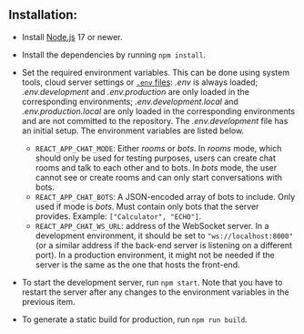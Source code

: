 ## Installation:

- Install [Node.js](https://nodejs.org/) 17 or newer.
- Install the dependencies by running `npm install`.

- Set the required environment variables. This can be done using
  system tools, cloud server settings or [`.env` files](https://create-react-app.dev/docs/adding-custom-environment-variables/#what-other-env-files-can-be-used): _.env_ is always loaded;
  _.env.development_ and _.env.production_ are only loaded
  in the corresponding environments; _.env.development.local_
  and _.env.production.local_ are only loaded
  in the corresponding environments and are not committed to
  the repository. The _.env.development_ file has an initial
  setup. The environment variables are listed below.

  - `REACT_APP_CHAT_MODE`: Either _rooms_ or _bots_.
    In _rooms_ mode, which should only be used for testing
    purposes, users can create chat rooms and talk to each
    other and to bots. In _bots_ mode, the user cannot see
    or create rooms and can only start conversations with
    bots.
  - `REACT_APP_CHAT_BOTS`: A JSON-encoded array of bots
    to include. Only used if mode is _bots_. Must contain
    only bots that the server provides. Example:
    `["Calculator", "ECHO"]`.
  - `REACT_APP_CHAT_WS_URL`: address of the WebSocket server.
    In a development environment, it should be set to
    `"ws://localhost:8000"` (or a similar address if
    the back-end server is listening on a different port).
    In a production environment, it might not be needed
    if the server is the same as the one that hosts the
    front-end.

- To start the development server, run `npm start`.
  Note that you have to restart the server after any changes
  to the environment variables in the previous item.

- To generate a static build for production, run `npm run build`.
